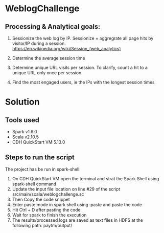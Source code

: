 # WeblogChallenge

## Processing & Analytical goals:

1. Sessionize the web log by IP. Sessionize = aggregrate all page hits by visitor/IP during a session.
    https://en.wikipedia.org/wiki/Session_(web_analytics)

2. Determine the average session time

3. Determine unique URL visits per session. To clarify, count a hit to a unique URL only once per session.

4. Find the most engaged users, ie the IPs with the longest session times

# Solution

## Tools used
- Spark v1.6.0
- Scala v2.10.5
- CDH QuickStart VM 5.13.0

## Steps to run the script

The project has be run in spark-shell
1) On  CDH QuickStart VM open the terminal and strat the Spark Shell using spark-shell command
2) Update the input file location on line #29 of the script src/main/scala/weblogchallenge.sc
3) Then Copy the code snippet
3) Enter paste mode in spark shell using :paste and paste the code
4) Hit Ctrl + D after pasting the code
5) Wait for spark to finish the execution
6) The results/processed logs are saved as text files in HDFS at the following path: paytm/output/
